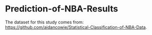 # Prediction-of-NBA-Results
The dataset for this study comes from: https://github.com/aidancowie/Statistical-Classification-of-NBA-Data.
